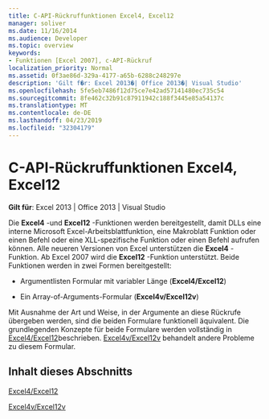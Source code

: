 ```yaml
---
title: C-API-Rückruffunktionen Excel4, Excel12
manager: soliver
ms.date: 11/16/2014
ms.audience: Developer
ms.topic: overview
keywords:
- Funktionen [Excel 2007], c-API-Rückruf
localization_priority: Normal
ms.assetid: 0f3ae86d-329a-4177-a65b-6288c248297e
description: 'Gilt f�r: Excel 2013�| Office 2013�| Visual Studio'
ms.openlocfilehash: 5fe5eb7486f12d75ce7e42ad57141480ec735c54
ms.sourcegitcommit: 8fe462c32b91c87911942c188f3445e85a54137c
ms.translationtype: MT
ms.contentlocale: de-DE
ms.lasthandoff: 04/23/2019
ms.locfileid: "32304179"
---
```

# <a name="c-api-callback-functions-excel4-excel12"></a>C-API-Rückruffunktionen Excel4, Excel12

**Gilt für**: Excel 2013 | Office 2013 | Visual Studio 
  
Die **Excel4** -und **Excel12** -Funktionen werden bereitgestellt, damit DLLs eine interne Microsoft Excel-Arbeitsblattfunktion, eine Makroblatt Funktion oder einen Befehl oder eine XLL-spezifische Funktion oder einen Befehl aufrufen können. Alle neueren Versionen von Excel unterstützen die **Excel4** -Funktion. Ab Excel 2007 wird die **Excel12** -Funktion unterstützt. Beide Funktionen werden in zwei Formen bereitgestellt: 
  
- Argumentlisten Formular mit variabler Länge (**Excel4/Excel12**)
    
- Ein Array-of-Arguments-Formular (**Excel4v/Excel12v**)
    
Mit Ausnahme der Art und Weise, in der Argumente an diese Rückrufe übergeben werden, sind die beiden Formulare funktionell äquivalent. Die grundlegenden Konzepte für beide Formulare werden vollständig in [Excel4/Excel12](excel4-excel12.md)beschrieben. [Excel4v/Excel12v](excel4v-excel12v.md) behandelt andere Probleme zu diesem Formular. 
  
## <a name="in-this-section"></a>Inhalt dieses Abschnitts

[Excel4/Excel12](excel4-excel12.md)
  
[Excel4v/Excel12v](excel4v-excel12v.md)
  


